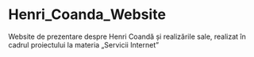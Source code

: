 # Henri_Coanda_Website
Website de prezentare despre Henri Coandă și realizările sale, realizat în cadrul proiectului la materia „Servicii Internet”
